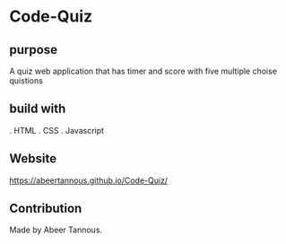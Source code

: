 # Code-Quiz

## purpose
 A quiz web application that has timer and score with five multiple choise quistions


## build with 
. HTML
. CSS
. Javascript


 ## Website 
 https://abeertannous.github.io/Code-Quiz/
 
## Contribution
 Made by Abeer Tannous.